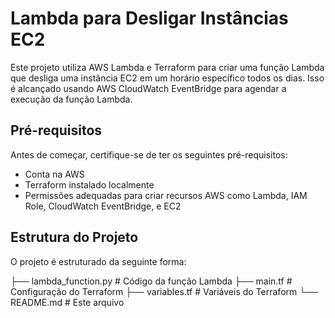 # Lambda para Desligar Instâncias EC2

Este projeto utiliza AWS Lambda e Terraform para criar uma função Lambda que desliga uma instância EC2 em um horário específico todos os dias. Isso é alcançado usando AWS CloudWatch EventBridge para agendar a execução da função Lambda.

## Pré-requisitos

Antes de começar, certifique-se de ter os seguintes pré-requisitos:

- Conta na AWS
- Terraform instalado localmente
- Permissões adequadas para criar recursos AWS como Lambda, IAM Role, CloudWatch EventBridge, e EC2

## Estrutura do Projeto

O projeto é estruturado da seguinte forma:

├── lambda_function.py # Código da função Lambda
├── main.tf # Configuração do Terraform
├── variables.tf # Variáveis do Terraform
└── README.md # Este arquivo